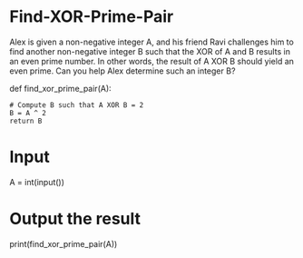 # Find-XOR-Prime-Pair

Alex is given a non-negative integer A, and his friend Ravi challenges him to find another non-negative integer B such that the XOR of A and B results in an even prime number. In other words, the result of A XOR B should yield an even prime. Can you help Alex determine such an integer B?

def find_xor_prime_pair(A):

    # Compute B such that A XOR B = 2
    B = A ^ 2
    return B

# Input
A = int(input())
# Output the result
print(find_xor_prime_pair(A))

